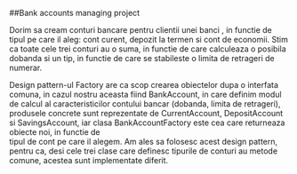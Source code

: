 ##Bank accounts managing project

Dorim sa cream conturi bancare pentru clientii unei banci , in functie de tipul pe care il aleg: cont curent, depozit la termen 
si cont de economii. Stim ca toate cele trei conturi au o suma, in functie de care calculeaza o posibila dobanda si un tip, in 
functie de care se stabileste o limita de retrageri de numerar.

Design pattern-ul Factory are ca scop crearea obiectelor dupa o interfata comuna, in cazul nostru aceasta fiind BankAccount, in
care  definim modul de calcul al caracteristicilor contului bancar (dobanda, limita de retrageri), produsele concrete sunt reprezentate
de CurrentAccount, DepositAccount si SavingsAccount, iar clasa BankAccountFactory este cea care returneaza obiecte noi, in functie de  
tipul de cont pe care il alegem. Am ales sa folosesc acest design pattern, pentru ca, desi cele trei clase care definesc tipurile de 
conturi au metode comune, acestea sunt implementate diferit. 
